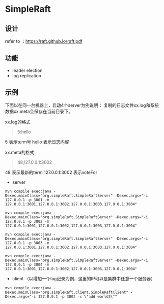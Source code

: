 # SimpleRaft

## 设计
refer to ：https://raft.github.io/raft.pdf

## 功能
- leader election
- log replication


## 示例

下面以在同一台机器上，启动4个server为例说明：
复制的日志文件xx.log和系统数据xx.meta会保存在当前目录下。

xx.log的格式
> 5:hello

5 表示term号
hello 表示日志内容

xx.meta的格式
>48,127.0.0.1:3002

48 表示最新的term
127.0.0.1:3002 表示voteFor

- server

`
  mvn compile exec:java -Dexec.mainClass="org.simpleRaft.SimpleRaftServer" -Dexec.args="-i 127.0.0.1 -p 3001 -m 127.0.0.1:3001,127.0.0.1:3002,127.0.0.1:3003,127.0.0.1:3004"
`

`
  mvn compile exec:java -Dexec.mainClass="org.simpleRaft.SimpleRaftServer" -Dexec.args="-i 127.0.0.1 -p 3002 -m 127.0.0.1:3001,127.0.0.1:3002,127.0.0.1:3003,127.0.0.1:3004"
`

`
  mvn compile exec:java -Dexec.mainClass="org.simpleRaft.SimpleRaftServer" -Dexec.args="-i 127.0.0.1 -p 3003 -m 127.0.0.1:3001,127.0.0.1:3002,127.0.0.1:3003,127.0.0.1:3004"
`

`
  mvn compile exec:java -Dexec.mainClass="org.simpleRaft.SimpleRaftServer" -Dexec.args="-i 127.0.0.1 -p 3004 -m 127.0.0.1:3001,127.0.0.1:3002,127.0.0.1:3003,127.0.0.1:3004"
`

- client （以增加一个log记录为例，这里的IP可以是集群中任意一个服务器）

`
 mvn compile exec:java -Dexec.mainClass="org.simpleRaft.client.SimpleRaftClient" -Dexec.args="-i 127.0.0.1 -p 3002 -c \"add world3\""
 `
 
